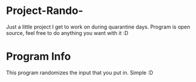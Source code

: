 # Project-Rando-
Just a little project I get to work on during quarantine days. Program is open source, feel free to do anything you want with it :D

# Program Info
This program randomizes the input that you put in. Simple :D
